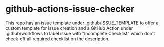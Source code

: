 # github-actions-issue-checker

This repo has an issue template under .github/ISSUE_TEMPLATE to offer a custom template for issue creation and a GitHub Action under .github/workflows to label issue with "Incomplete Checklist" which don't check-off all required checklist on the description.
